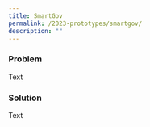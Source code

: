```yaml
---
title: SmartGov
permalink: /2023-prototypes/smartgov/
description: ""
---
```

### Problem
Text

### Solution
Text